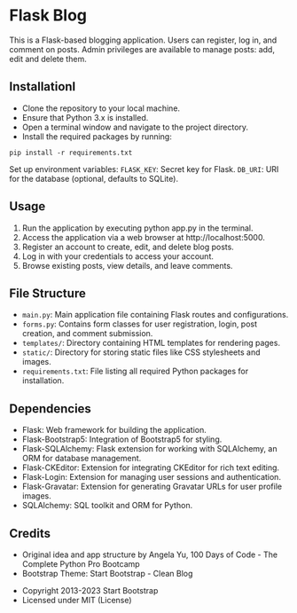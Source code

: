 # Flask Blog

This is a Flask-based blogging application. Users can register, log in, and comment on posts. Admin privileges are available to manage posts: add, edit and delete them.

## InstallationI

* Clone the repository to your local machine.
* Ensure that Python 3.x is installed.
* Open a terminal window and navigate to the project directory.
* Install the required packages by running:

```pip install -r requirements.txt```

Set up environment variables:
`FLASK_KEY`: Secret key for Flask.
`DB_URI`: URI for the database (optional, defaults to SQLite).

## Usage
1. Run the application by executing python app.py in the terminal.
2. Access the application via a web browser at http://localhost:5000.
3. Register an account to create, edit, and delete blog posts.
4. Log in with your credentials to access your account.
5. Browse existing posts, view details, and leave comments.

## File Structure
* `main.py`: Main application file containing Flask routes and configurations.
* `forms.py`: Contains form classes for user registration, login, post creation, and comment submission.
* `templates/`: Directory containing HTML templates for rendering pages.
* `static/`: Directory for storing static files like CSS stylesheets and images.
* `requirements.txt`: File listing all required Python packages for installation.

## Dependencies
* Flask: Web framework for building the application.
* Flask-Bootstrap5: Integration of Bootstrap5 for styling.
* Flask-SQLAlchemy: Flask extension for working with SQLAlchemy, an ORM for database management.
* Flask-CKEditor: Extension for integrating CKEditor for rich text editing.
* Flask-Login: Extension for managing user sessions and authentication.
* Flask-Gravatar: Extension for generating Gravatar URLs for user profile images.
* SQLAlchemy: SQL toolkit and ORM for Python.

## Credits
* Original idea and app structure by Angela Yu, 100 Days of Code - The Complete Python Pro Bootcamp
* Bootstrap Theme: Start Bootstrap - Clean Blog
 - Copyright 2013-2023 Start Bootstrap
 - Licensed under MIT (License)